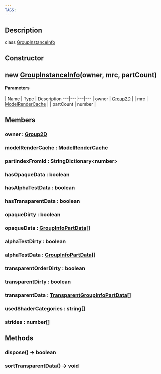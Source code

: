 ```yaml
---
TAGS:
---
```

## Description

class [GroupInstanceInfo](/classes/2.0/GroupInstanceInfo)



## Constructor

## new [GroupInstanceInfo](/classes/2.0/GroupInstanceInfo)(owner, mrc, partCount)



#### Parameters
 | Name | Type | Description
---|---|---|---
 | owner | [Group2D](/classes/2.0/Group2D) | 
 | mrc | [ModelRenderCache](/classes/2.0/ModelRenderCache) | 
 | partCount | number | 
## Members

### owner : [Group2D](/classes/2.0/Group2D)



### modelRenderCache : [ModelRenderCache](/classes/2.0/ModelRenderCache)



### partIndexFromId : StringDictionary&lt;number&gt;



### hasOpaqueData : boolean



### hasAlphaTestData : boolean



### hasTransparentData : boolean



### opaqueDirty : boolean



### opaqueData : [GroupInfoPartData](/classes/2.0/GroupInfoPartData)[]



### alphaTestDirty : boolean



### alphaTestData : [GroupInfoPartData](/classes/2.0/GroupInfoPartData)[]



### transparentOrderDirty : boolean



### transparentDirty : boolean



### transparentData : [TransparentGroupInfoPartData](/classes/2.0/TransparentGroupInfoPartData)[]



### usedShaderCategories : string[]



### strides : number[]



## Methods

### dispose() &rarr; boolean


### sortTransparentData() &rarr; void


